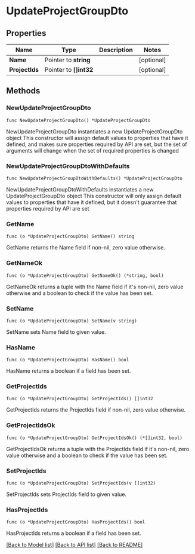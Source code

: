# UpdateProjectGroupDto

## Properties

Name | Type | Description | Notes
------------ | ------------- | ------------- | -------------
**Name** | Pointer to **string** |  | [optional] 
**ProjectIds** | Pointer to **[]int32** |  | [optional] 

## Methods

### NewUpdateProjectGroupDto

`func NewUpdateProjectGroupDto() *UpdateProjectGroupDto`

NewUpdateProjectGroupDto instantiates a new UpdateProjectGroupDto object
This constructor will assign default values to properties that have it defined,
and makes sure properties required by API are set, but the set of arguments
will change when the set of required properties is changed

### NewUpdateProjectGroupDtoWithDefaults

`func NewUpdateProjectGroupDtoWithDefaults() *UpdateProjectGroupDto`

NewUpdateProjectGroupDtoWithDefaults instantiates a new UpdateProjectGroupDto object
This constructor will only assign default values to properties that have it defined,
but it doesn't guarantee that properties required by API are set

### GetName

`func (o *UpdateProjectGroupDto) GetName() string`

GetName returns the Name field if non-nil, zero value otherwise.

### GetNameOk

`func (o *UpdateProjectGroupDto) GetNameOk() (*string, bool)`

GetNameOk returns a tuple with the Name field if it's non-nil, zero value otherwise
and a boolean to check if the value has been set.

### SetName

`func (o *UpdateProjectGroupDto) SetName(v string)`

SetName sets Name field to given value.

### HasName

`func (o *UpdateProjectGroupDto) HasName() bool`

HasName returns a boolean if a field has been set.

### GetProjectIds

`func (o *UpdateProjectGroupDto) GetProjectIds() []int32`

GetProjectIds returns the ProjectIds field if non-nil, zero value otherwise.

### GetProjectIdsOk

`func (o *UpdateProjectGroupDto) GetProjectIdsOk() (*[]int32, bool)`

GetProjectIdsOk returns a tuple with the ProjectIds field if it's non-nil, zero value otherwise
and a boolean to check if the value has been set.

### SetProjectIds

`func (o *UpdateProjectGroupDto) SetProjectIds(v []int32)`

SetProjectIds sets ProjectIds field to given value.

### HasProjectIds

`func (o *UpdateProjectGroupDto) HasProjectIds() bool`

HasProjectIds returns a boolean if a field has been set.


[[Back to Model list]](../README.md#documentation-for-models) [[Back to API list]](../README.md#documentation-for-api-endpoints) [[Back to README]](../README.md)


